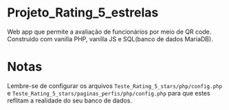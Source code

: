 # Projeto_Rating_5_estrelas
Web app que permite a avaliação de funcionários por meio de QR code.</br>
Construido com vanilla PHP, vanilla JS e SQL(banco de dados MariaDB).

# Notas
Lembre-se de configurar os arquivos ``` Teste_Rating_5_stars/php/config.php ``` e ``` Teste_Rating_5_stars/paginas_perfis/php/config.php ``` para que estes reflitam a realidade do seu banco de dados.
